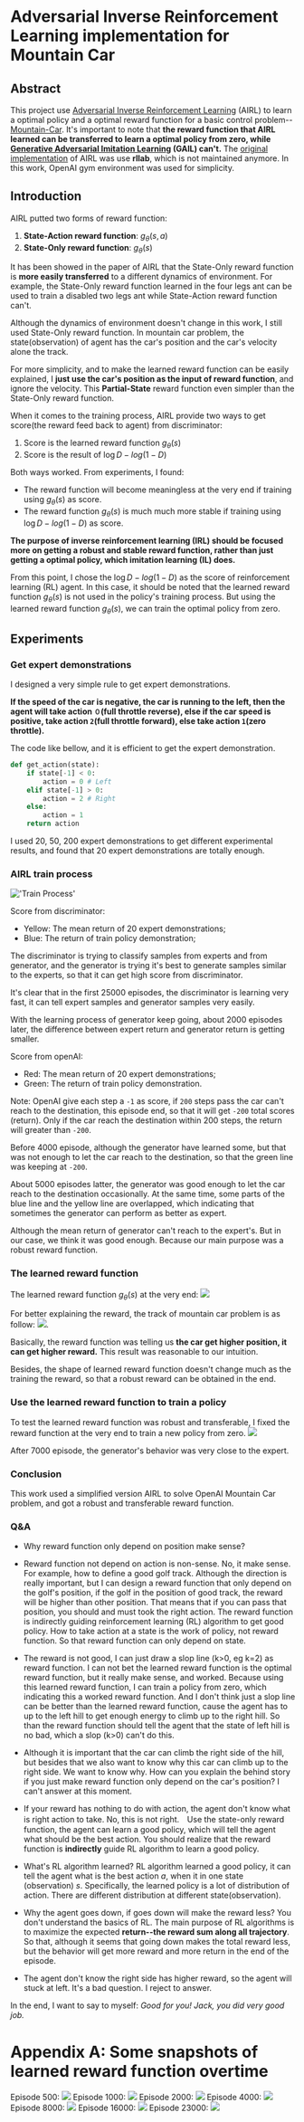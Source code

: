 # Adversarial Inverse Reinforcement Learning implementation for Mountain Car

## Abstract
This project use [Adversarial Inverse Reinforcement Learning](https://arxiv.org/abs/1710.11248) (AIRL) to learn a optimal policy and a optimal reward function for a basic control problem--[Mountain-Car](https://github.com/openai/gym/wiki/MountainCar-v0). It's important to note that **the reward function that AIRL learned can be transferred to learn a optimal policy from zero, while [Generative Adversarial Imitation Learning](https://arxiv.org/abs/1606.03476) (GAIL) can't.** The [original implementation](https://github.com/justinjfu/inverse_rl) of AIRL was use **rllab**, which is not maintained anymore. In this work, OpenAI gym environment was used for simplicity.


## Introduction 
AIRL putted two forms of reward function:

1. **State-Action reward function**: $g_{\theta}(s,a)$
2. **State-Only reward function**: $g_{\theta}(s)$

It has been showed in the paper of AIRL that the State-Only reward function is **more easily transferred** to a different dynamics of environment. For example, the State-Only reward function learned in the four legs ant can be used to train a disabled two legs ant while State-Action reward function can't.

Although the dynamics of environment doesn't change in this work, I still used State-Only reward function. 
In mountain car problem, the state(observation) of agent has the car's position and the car's velocity alone the track. 

For more simplicity, and to make the learned reward function can be easily explained, I **just use the car's position as the input of reward function**, and ignore the velocity. This **Partial-State** reward function even simpler than the State-Only reward function.


When it comes to the training process, AIRL provide two ways to get score(the reward feed back to agent) from discriminator:

1. Score is the learned reward function $g_{\theta}(s)$
2. Score is the result of $\log D - log(1-D)$

Both ways worked. From experiments, I found:
- The reward function will become meaningless at the very end if training using  $g_{\theta}(s)$ as score.
- The reward function $g_{\theta}(s)$ is much much more stable if training using  $\log D - log(1-D)$ as score.

**The purpose of inverse reinforcement learning (IRL) should be focused more on getting a robust and stable reward function, rather than just getting a optimal policy, which imitation learning (IL) does.** 

From this point, I chose the $\log D - log(1-D)$ as the score of reinforcement learning (RL) agent. In this case, it should be noted that the learned reward function $g_{\theta}(s)$ is not used in the policy's training process. But using the learned reward function $g_{\theta}(s)$, we can train the optimal policy from zero.


## Experiments
### Get expert demonstrations
I designed a very simple rule to get expert demonstrations. 

**If the speed of the car is negative, the car is running to the left, then the agent will take action
`０`(full throttle reverse), else if the car speed is positive, take action `2`(full throttle forward), 
else take action `1`(zero throttle).**

The code like bellow, and it is efficient to get the expert demonstration.
```python
def get_action(state):
    if state[-1] < 0:
        action = 0 # Left
    elif state[-1] > 0:
        action = 2 # Right
    else:
        action = 1
    return action
```


I used 20, 50, 200 expert demonstrations to get different experimental results, and found that 20 expert demonstrations are totally enough.

### AIRL train process
!['Train Process'](./data/AIRL_MCarV0_Training_Log.png)

Score from discriminator:
- Yellow: The mean return of 20 expert demonstrations;
- Blue: The return of train policy demonstration;

The discriminator is trying to classify samples from experts and from generator, and the generator is trying it's best to generate samples similar to the experts, so that it can get high score from discriminator.

It's clear that in the first 25000 episodes, the discriminator is learning very fast, it can tell expert samples and generator samples very easily.

With the learning process of generator keep going, about 2000 episodes later, the difference between expert return and generator return is getting smaller.

Score from openAI:
- Red: The mean return of 20 expert demonstrations;
- Green: The return of train policy demonstration.

Note: OpenAI give each step a `-1` as score, if `200` steps pass the car can't reach to the destination, this episode end, so that it will get `-200` total scores (return). Only if the car reach the destination within 200 steps, the return will greater than `-200`.

Before 4000 episode, although the generator have learned some, but that was not enough to let the car reach to the destination, so that the green line was keeping at `-200`.

About 5000 episodes latter, the generator was good enough to let the car reach to the destination occasionally. At the same time, some parts of the blue line and the yellow line are overlapped, which indicating that sometimes the generator can perform as better as expert.

Although the mean return of generator can't reach to the expert's. But in our case, we think it was good enough. Because our main purpose was a robust reward function. 

### The learned reward function
The learned reward function $g_{\theta}(s)$ at the very end:
![](./data/23950_learned_rewards.png)

For better explaining the reward, the track of
mountain car problem is as follow:
![](./data/MountainCarTrack.png).

Basically, the reward function was telling us **the car get higher position, it can get higher reward.** This result was reasonable to our intuition.

Besides, the shape of learned reward function doesn't change much as the training the reward, so that a robust reward can be obtained in the end. 


### Use the learned reward function to train a policy
To test the learned reward function was robust and transferable, I fixed the reward function at the very end to train a new policy from zero.
![](./data/AIRL_MCarV0_Training_Log_G.png)

After 7000 episode, the generator's behavior was very close to the expert.


### Conclusion
This work used a simplified version AIRL to solve OpenAI Mountain Car problem, and got a robust and transferable reward function. 

### Q&A
- Why reward function only depend on position make sense? 
- Reward function not depend on action is non-sense.
No, it make sense. For example, how to define a good golf track. Although the direction is really important, but I can design a reward function that only depend on the golf's position, if the golf in the position of good track, the reward will be higher than other position. That means that if you can pass that position, you should and must took the right action. The reward function is indirectly guiding reinforcement learning (RL) algorithm to get good policy. How to take action at a state is the work of policy, not reward function. So that reward function can only depend on state.
  

- The reward is not good, I can just draw a slop line (k>0, eg k=2) as reward function.
I can not bet the learned reward function is the optimal reward function, but it really make sense, and worked. Because using this learned reward function, I can train a policy from zero, which indicating this a worked reward function. And I don't think just a slop line can be better than the learned reward function, cause the agent has to up to the left hill to get enough energy to climb up to the right hill. So than the reward function should tell the agent that the state of left hill is no bad, which a slop (k>0) can't do this.

- Although it is important that the car can climb the right side of the hill, but besides that we also want to know why this car can climb up to the right side. We want to know why. How can you explain the behind story if you just make reward function only depend on the car's position? 
I can't answer at this moment.

- If your reward has nothing to do with action, the agent don't know what is right action to take. 
No, this is not right.　Use the state-only reward function, the agent can learn a good policy, which will tell the agent what should be the best action. You should realize that the reward function is **indirectly** guide RL algorithm to learn a good policy.

- What's RL algorithm learned?
RL algorithm learned a good policy, it can tell the agent what is the best action $a$, when it in one state (observation) $s$. Specifically, the learned policy is a lot of distribution of action. There are different distribution at different state(observation).

- Why the agent goes down, if goes down will make the reward less? 
You don't understand the basics of RL. The main purpose of RL algorithms is to maximize the expected **return--the reward sum along all trajectory**. So that, although it seems that going down makes the total reward less, but the behavior will get more reward and more return in the end of the episode. 

- The agent don't know the right side has higher reward, so the agent will stuck at left.
It's a bad question. I reject to answer.

In the end, I want to say to myself:
*Good for you! Jack, you did very good job.*

# Appendix A: Some snapshots of learned reward function overtime
Episode 500:
![](./data/500_learned_rewards.png)
Episode 1000:
![](./data/1000_learned_rewards.png)
Episode 2000:
![](./data/2000_learned_rewards.png)
Episode 4000:
![](./data/4000_learned_rewards.png)
Episode 8000:
![](./data/8000_learned_rewards.png)
Episode 16000:
![](./data/16000_learned_rewards.png)
Episode 23000:
![](./data/23000_learned_rewards.png)


